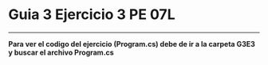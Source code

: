 <h1>Guia 3 Ejercicio 3 PE 07L</h1>
<hr color="red">
<b>Para ver el codigo del ejercicio (Program.cs) debe de ir a la carpeta G3E3 y buscar el archivo Program.cs </b>
